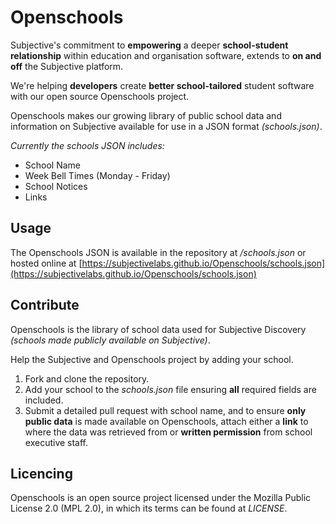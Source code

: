 # Openschools
Subjective's commitment to **empowering** a deeper **school-student relationship** within education and organisation software, extends to **on and off** the Subjective platform.

We're helping **developers** create **better school-tailored** student software with our open source Openschools project.

Openschools makes our growing library of public school data and information on Subjective available for use in a JSON format _(schools.json)_.

_Currently the schools JSON includes:_
- School Name
- Week Bell Times (Monday - Friday)
- School Notices
- Links

## Usage
The Openschools JSON is available in the repository at _/schools.json_ or hosted online at [https://subjectivelabs.github.io/Openschools/schools.json](https://subjectivelabs.github.io/Openschools/schools.json)

## Contribute
Openschools is the library of school data used for Subjective Discovery _(schools made publicly available on Subjective)_.

Help the Subjective and Openschools project by adding your school.

1. Fork and clone the repository.
2. Add your school to the _schools.json_ file ensuring **all** required fields are included.
3. Submit a detailed pull request with school name, and to ensure **only public data** is made available on Openschools, attach either a **link** to where the data was retrieved from or **written permission** from school executive staff.

## Licencing

Openschools is an open source project licensed under the Mozilla Public License 2.0 (MPL 2.0), in which its terms can be found at _LICENSE_.






